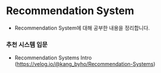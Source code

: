 # Recommendation System

- Recommendation System에 대해 공부한 내용을 정리합니다.

### 추천 시스템 입문
- Recommendation Systems Intro (https://velog.io/@kang_byho/Recommendation-Systems)